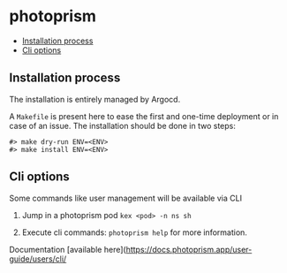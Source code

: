 # photoprism



<!--TOC-->

- [Installation process](#installation-process)
- [Cli options](#cli-options)

<!--TOC-->

## Installation process

The installation is entirely managed by Argocd.

A `Makefile` is present here to ease the first and one-time deployment or in case of an issue.
The installation should be done in two steps:

```shell
#> make dry-run ENV=<ENV>
#> make install ENV=<ENV>
```

## Cli options

Some commands like user management will be available via CLI

1. Jump in a photoprism pod `kex <pod> -n ns sh`

2. Execute cli commands: `photoprism help` for more information.

Documentation [available here](https://docs.photoprism.app/user-guide/users/cli/
